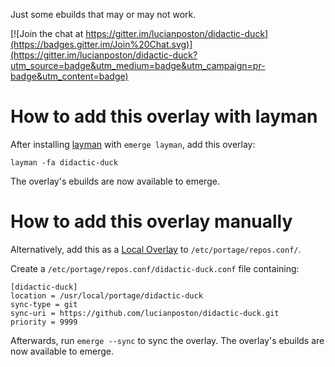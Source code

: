 Just some ebuilds that may or may not work.

[![Join the chat at https://gitter.im/lucianposton/didactic-duck](https://badges.gitter.im/Join%20Chat.svg)](https://gitter.im/lucianposton/didactic-duck?utm_source=badge&utm_medium=badge&utm_campaign=pr-badge&utm_content=badge)

# How to add this overlay with layman

After installing [layman](http://wiki.gentoo.org/wiki/Layman) with
`emerge layman`, add this overlay:

	layman -fa didactic-duck

The overlay's ebuilds are now available to emerge.

# How to add this overlay manually

Alternatively, add this as a [Local Overlay](https://wiki.gentoo.org/wiki/Overlay/Local_overlay) to `/etc/portage/repos.conf/`.

Create a `/etc/portage/repos.conf/didactic-duck.conf` file containing:

```
[didactic-duck]
location = /usr/local/portage/didactic-duck
sync-type = git
sync-uri = https://github.com/lucianposton/didactic-duck.git
priority = 9999
```

Afterwards, run `emerge --sync` to sync the overlay. The overlay's ebuilds are now available to emerge.
